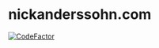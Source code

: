 # nickanderssohn.com
[![CodeFactor](https://www.codefactor.io/repository/github/nick-anderssohn/nick-anderssohn-website/badge)](https://www.codefactor.io/repository/github/nick-anderssohn/nick-anderssohn-website)
